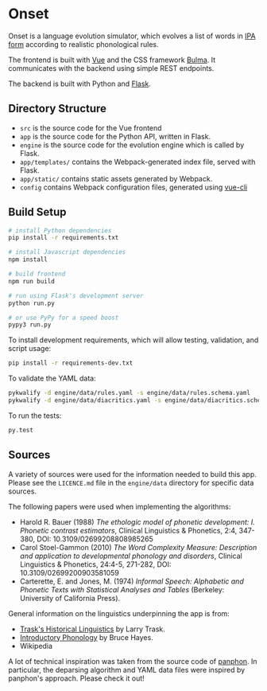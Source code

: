 # Onset

Onset is a language evolution simulator, which evolves a list of words
in [IPA form](https://en.wikipedia.org/wiki/International_Phonetic_Alphabet)
according to realistic phonological rules.

The frontend is built with [Vue](https://vuejs.org/) and the CSS
framework [Bulma](http://bulma.io/). It communicates with the backend using
simple REST endpoints.

The backend is built with Python and [Flask](http://flask.pocoo.org/).

## Directory Structure

+ `src` is the source code for the Vue frontend
+ `app` is the source code for the Python API, written in Flask.
+ `engine` is the source code for the evolution engine which is called by Flask.
+ `app/templates/` contains the Webpack-generated index file, served with Flask.
+ `app/static/` contains static assets generated by Webpack.
+ `config` contains Webpack configuration files, generated using [vue-cli](https://github.com/vuejs/vue-cli)

## Build Setup

``` bash
# install Python dependencies
pip install -r requirements.txt

# install Javascript dependencies
npm install

# build frontend
npm run build

# run using Flask's development server
python run.py

# or use PyPy for a speed boost
pypy3 run.py
```

To install development requirements, which will allow testing, validation, and
script usage:

```bash
pip install -r requirements-dev.txt
```

To validate the YAML data:

``` bash
pykwalify -d engine/data/rules.yaml -s engine/data/rules.schema.yaml
pykwalify -d engine/data/diacritics.yaml -s engine/data/diacritics.schema.yaml
```

To run the tests:

```bash
py.test
```

## Sources

A variety of sources were used for the information needed to build this app.
Please see the `LICENCE.md` file in the `engine/data` directory for specific
data sources.

The following papers were used when implementing the algorithms:

+ Harold R. Bauer (1988) *The ethologic model of phonetic development: I. Phonetic contrast estimators*, Clinical Linguistics & Phonetics, 2:4, 347-380, DOI: 10.3109/02699208808985265
+ Carol Stoel-Gammon (2010) *The Word Complexity Measure: Description and application to developmental phonology and disorders*, Clinical Linguistics & Phonetics, 24:4-5, 271-282, DOI: 10.3109/02699200903581059
+ Carterette, E. and Jones, M. (1974) *Informal Speech: Alphabetic and Phonetic Texts with Statistical Analyses and Tables* (Berkeley: University of California Press).

General information on the linguistics underpinning the app is from:

+ [Trask's Historical Linguistics](https://www.amazon.com/Trasks-Historical-Linguistics-Larry-Trask/dp/0340927658) by Larry Trask.
+ [Introductory Phonology](https://www.amazon.com/Introductory-Phonology-Bruce-Hayes/dp/1405184116) by Bruce Hayes.
+ Wikipedia

A lot of technical inspiration was taken from the source code
of [panphon](https://github.com/dmort27/panphon/). In particular, the deparsing
algorithm and YAML data files were inspired by panphon's approach. Please check
it out!
